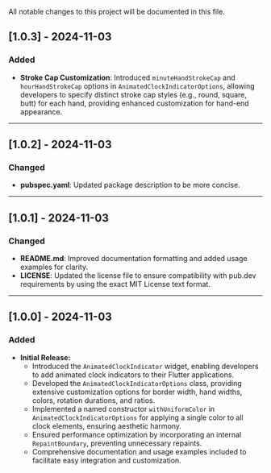All notable changes to this project will be documented in this file.


## [1.0.3] - 2024-11-03
### Added
- **Stroke Cap Customization**: Introduced `minuteHandStrokeCap` and `hourHandStrokeCap` options in `AnimatedClockIndicatorOptions`, allowing developers to specify distinct stroke cap styles (e.g., round, square, butt) for each hand, providing enhanced customization for hand-end appearance.

---

## [1.0.2] - 2024-11-03
### Changed
- **pubspec.yaml**: Updated package description to be more concise.

---

## [1.0.1] - 2024-11-03
### Changed
- **README.md**: Improved documentation formatting and added usage examples for clarity.
- **LICENSE**: Updated the license file to ensure compatibility with pub.dev requirements by using the exact MIT License text format.

---

## [1.0.0] - 2024-11-03
### Added
- **Initial Release:**
  - Introduced the `AnimatedClockIndicator` widget, enabling developers to add animated clock indicators to their Flutter applications.
  - Developed the `AnimatedClockIndicatorOptions` class, providing extensive customization options for border width, hand widths, colors, rotation durations, and ratios.
  - Implemented a named constructor `withUniformColor` in `AnimatedClockIndicatorOptions` for applying a single color to all clock elements, ensuring aesthetic harmony.
  - Ensured performance optimization by incorporating an internal `RepaintBoundary`, preventing unnecessary repaints.
  - Comprehensive documentation and usage examples included to facilitate easy integration and customization.
